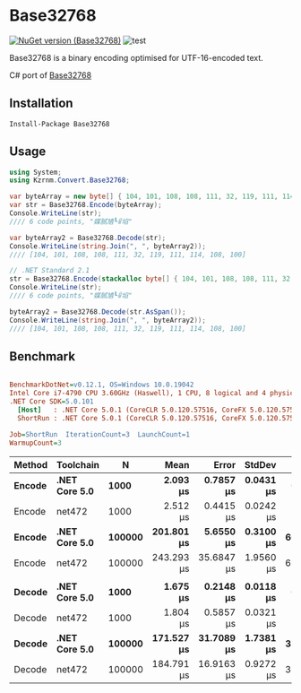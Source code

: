 # Base32768

[![NuGet version (Base32768)](https://img.shields.io/nuget/v/Base32768.svg?style=flat-square)](https://www.nuget.org/packages/Base32768/)
![test](https://github.com/naminodarie/Base32768/workflows/test/badge.svg?branch=master)

Base32768 is a binary encoding optimised for UTF-16-encoded text.

C# port of [Base32768](https://github.com/qntm/base32768)

## Installation

```
Install-Package Base32768
```

## Usage

```C#
using System;
using Kzrnm.Convert.Base32768;

var byteArray = new byte[] { 104, 101, 108, 108, 111, 32, 119, 111, 114, 108, 100 };
var str = Base32768.Encode(byteArray);
Console.WriteLine(str);
//// 6 code points, "媒腻㐤┖ꈳ埳"

var byteArray2 = Base32768.Decode(str);
Console.WriteLine(string.Join(", ", byteArray2));
//// [104, 101, 108, 108, 111, 32, 119, 111, 114, 108, 100]

// .NET Standard 2.1
str = Base32768.Encode(stackalloc byte[] { 104, 101, 108, 108, 111, 32, 119, 111, 114, 108, 100 });
Console.WriteLine(str);
//// 6 code points, "媒腻㐤┖ꈳ埳"

byteArray2 = Base32768.Decode(str.AsSpan());
Console.WriteLine(string.Join(", ", byteArray2));
//// [104, 101, 108, 108, 111, 32, 119, 111, 114, 108, 100]
```

## Benchmark

``` ini

BenchmarkDotNet=v0.12.1, OS=Windows 10.0.19042
Intel Core i7-4790 CPU 3.60GHz (Haswell), 1 CPU, 8 logical and 4 physical cores
.NET Core SDK=5.0.101
  [Host]   : .NET Core 5.0.1 (CoreCLR 5.0.120.57516, CoreFX 5.0.120.57516), X64 RyuJIT
  ShortRun : .NET Core 5.0.1 (CoreCLR 5.0.120.57516, CoreFX 5.0.120.57516), X64 RyuJIT

Job=ShortRun  IterationCount=3  LaunchCount=1  
WarmupCount=3  

```
| Method |     Toolchain |      N |       Mean |      Error |    StdDev |   Gen 0 |   Gen 1 |   Gen 2 | Allocated |
|------- |-------------- |------- |-----------:|-----------:|----------:|--------:|--------:|--------:|----------:|
| **Encode** | **.NET Core 5.0** |   **1000** |   **2.093 μs** |  **0.7857 μs** | **0.0431 μs** |  **0.5341** |       **-** |       **-** |   **2.19 KB** |
| Encode |        net472 |   1000 |   2.512 μs |  0.4415 μs | 0.0242 μs |  0.5608 |       - |       - |   2.31 KB |
| **Encode** | **.NET Core 5.0** | **100000** | **201.801 μs** |  **5.6550 μs** | **0.3100 μs** | **66.6504** | **66.6504** | **66.6504** | **208.44 KB** |
| Encode |        net472 | 100000 | 243.293 μs | 35.6847 μs | 1.9560 μs | 66.6504 | 66.6504 | 66.6504 | 208.93 KB |
|        |               |        |            |            |           |         |         |         |           |
| **Decode** | **.NET Core 5.0** |   **1000** |   **1.675 μs** |  **0.2148 μs** | **0.0118 μs** |  **0.2441** |       **-** |       **-** |      **1 KB** |
| Decode |        net472 |   1000 |   1.804 μs |  0.5857 μs | 0.0321 μs |  0.2441 |       - |       - |      1 KB |
| **Decode** | **.NET Core 5.0** | **100000** | **171.527 μs** | **31.7089 μs** | **1.7381 μs** | **31.0059** | **31.0059** | **31.0059** |  **97.68 KB** |
| Decode |        net472 | 100000 | 184.791 μs | 16.9163 μs | 0.9272 μs | 31.0059 | 31.0059 | 31.0059 |  97.68 KB |
